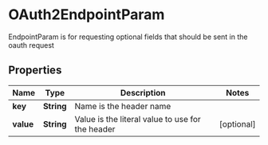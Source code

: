 

# OAuth2EndpointParam

EndpointParam is for requesting optional fields that should be sent in the oauth request
## Properties

Name | Type | Description | Notes
------------ | ------------- | ------------- | -------------
**key** | **String** | Name is the header name | 
**value** | **String** | Value is the literal value to use for the header |  [optional]



